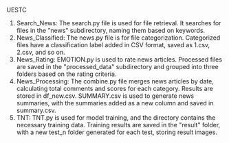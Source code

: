 UESTC

1. Search_News: The search.py file is used for file retrieval. It searches for files in the "news" subdirectory, naming them based on keywords.
2. News_Classified: The news.py file is for file categorization. Categorized files have a classification label added in CSV format, saved as 1.csv, 2.csv, and so on.
3. News_Rating: EMOTION.py is used to rate news articles. Processed files are saved in the "processed_data" subdirectory and grouped into three folders based on the rating criteria.
4. News_Processing: The combine.py file merges news articles by date, calculating total comments and scores for each category. Results are stored in df_new.csv. SUMMARY.csv is used to generate news summaries, with the summaries added as a new column and saved in summary.csv.
5. TNT: TNT.py is used for model training, and the directory contains the necessary training data. Training results are saved in the "result" folder, with a new test_n folder generated for each test, storing result images.

